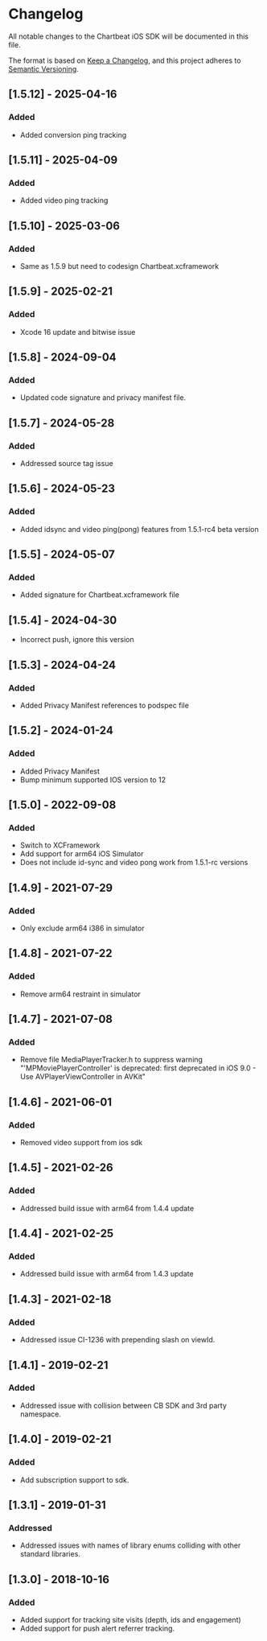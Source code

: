 # Changelog
All notable changes to the Chartbeat iOS SDK  will be documented in this file.

The format is based on [Keep a Changelog](https://keepachangelog.com/en/1.0.0/),
and this project adheres to [Semantic Versioning](https://semver.org/spec/v2.0.0.html).
## [1.5.12] - 2025-04-16
### Added
- Added conversion ping tracking

## [1.5.11] - 2025-04-09
### Added
- Added video ping tracking

## [1.5.10] - 2025-03-06
### Added
- Same as 1.5.9 but need to codesign Chartbeat.xcframework

## [1.5.9] - 2025-02-21
### Added
- Xcode 16 update and bitwise issue

## [1.5.8] - 2024-09-04
### Added
- Updated code signature and privacy manifest file.

## [1.5.7] - 2024-05-28
### Added
- Addressed source tag issue

## [1.5.6] - 2024-05-23
### Added
- Added idsync and video ping(pong) features from 1.5.1-rc4 beta version

## [1.5.5] - 2024-05-07
### Added
- Added signature for Chartbeat.xcframework file

## [1.5.4] - 2024-04-30
- Incorrect push, ignore this version

## [1.5.3] - 2024-04-24
### Added
- Added Privacy Manifest references to podspec file

## [1.5.2] - 2024-01-24
### Added
- Added Privacy Manifest
- Bump minimum supported IOS version to 12

## [1.5.0] - 2022-09-08
### Added
- Switch to XCFramework
- Add support for arm64 iOS Simulator
- Does not include id-sync and video pong work from 1.5.1-rc versions

## [1.4.9] - 2021-07-29
### Added
- Only exclude arm64 i386 in simulator

## [1.4.8] - 2021-07-22
### Added
- Remove arm64 restraint in simulator

## [1.4.7] - 2021-07-08
### Added
- Remove file MediaPlayerTracker.h to suppress warning "'MPMoviePlayerController' is deprecated: first deprecated in iOS 9.0 - Use AVPlayerViewController in AVKit"

## [1.4.6] - 2021-06-01
### Added
- Removed video support from ios sdk

## [1.4.5] - 2021-02-26
### Added
- Addressed build issue with arm64 from 1.4.4 update

## [1.4.4] - 2021-02-25
### Added
- Addressed build issue with arm64 from 1.4.3 update

## [1.4.3] - 2021-02-18
### Added
- Addressed issue CI-1236 with prepending slash on viewId.

## [1.4.1] - 2019-02-21
### Added
- Addressed issue with collision between CB SDK and 3rd party namespace.

## [1.4.0] - 2019-02-21
### Added
- Add subscription support to sdk.

## [1.3.1] - 2019-01-31
### Addressed
- Addressed issues with names of library enums colliding with other standard libraries.

## [1.3.0] - 2018-10-16
### Added
- Added support for tracking site visits (depth, ids and engagement)
- Added support for push alert referrer tracking.
